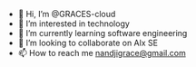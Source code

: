 - 👋 Hi, I’m @GRACES-cloud
- 👀 I’m interested in technology
- 🌱 I’m currently learning software engineering
- 💞️ I’m looking to collaborate on Alx SE
- 📫 How to reach me nandjigrace@gmail.com

<!---
GRACES-cloud/GRACES-cloud is a ✨ special ✨ repository because its `README.md` (this file) appears on your GitHub profile.
You can click the Preview link to take a look at your changes.
--->
